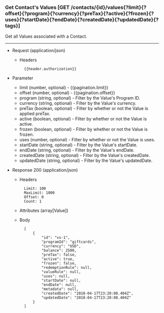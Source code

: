 ### Get Contact's Values [GET /contacts/{id}/values{?limit}{?offset}{?program}{?currency}{?preTax}{?active}{?frozen}{?uses}{?startDate}{?endDate}{?createdDate}{?updatedDate}{?tags}]

Get all Values associated with a Contact.

---
+ Request (application/json)
    + Headers
    
            {{header.authorization}}
        
+ Parameter
    + limit (number, optional) - {{pagination.limit}}
    + offset (number, optional) - {{pagination.offset}}
    + program (string, optional) - Filter by the Value's Program ID.
    + currency (string, optional) - Filter by the Value's currency.
    + preTax (boolean, optional) - Filter by whether or not the Value is applied preTax.
    + active (boolean, optional) - Filter by whether or not the Value is active.
    + frozen (boolean, optional) - Filter by whether or not the Value is frozen.
    + uses (number, optional) - Filter by whether or not the Value is uses.
    + startDate (string, optional) - Filter by the Value's startDate.
    + endDate (string, optional) - Filter by the Value's endDate.
    + createdDate (string, optional) - Filter by the Value's createdDate.
    + updatedDate (string, optional) - Filter by the Value's updatedDate.
    
+ Response 200 (application/json)
    + Headers
        
            Limit: 100
            MaxLimit: 1000
            Offset: 0
            Count: 1

    + Attributes (array[Value])

    + Body

            [
                {
                    "id": "vs-1",
                    "programId": "giftcards",
                    "currency": "USD",
                    "balance": 2500, 
                    "preTax": false,
                    "active": true,
                    "frozen": false,
                    "redemptionRule": null,
                    "valueRule": null,
                    "uses": null,
                    "startDate": null,
                    "endDate": null,
                    "metadata": null,
                    "createdDate": "2018-04-17T23:20:08.404Z",
                    "updatedDate": "2018-04-17T23:20:08.404Z"
                }
            ]
